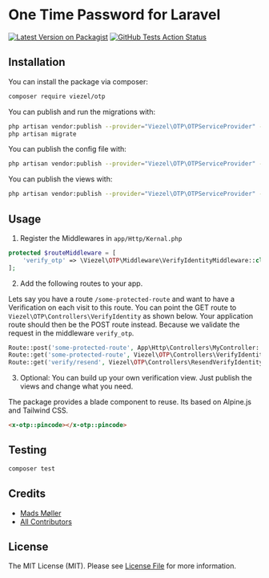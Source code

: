 # One Time Password for Laravel

[![Latest Version on Packagist](https://img.shields.io/packagist/v/viezel/otp.svg?style=flat-square)](https://packagist.org/packages/viezel/otp)
[![GitHub Tests Action Status](https://img.shields.io/github/workflow/status/viezel/otp/run-tests?label=tests)](https://github.com/viezel/otp/actions?query=workflow%3Arun-tests+branch%3Amaster)


## Installation

You can install the package via composer:

```bash
composer require viezel/otp
```

You can publish and run the migrations with:

```bash
php artisan vendor:publish --provider="Viezel\OTP\OTPServiceProvider" --tag="migrations"
php artisan migrate
```

You can publish the config file with:
```bash
php artisan vendor:publish --provider="Viezel\OTP\OTPServiceProvider" --tag="otp-config"
```

You can publish the views with:
```bash
php artisan vendor:publish --provider="Viezel\OTP\OTPServiceProvider" --tag="otp-views"
```

## Usage

1. Register the Middlewares in `app/Http/Kernal.php`

```php
protected $routeMiddleware = [
    'verify_otp' => \Viezel\OTP\Middleware\VerifyIdentityMiddleware::class
];   
```

2. Add the following routes to your app. 

Lets say you have a route `/some-protected-route` and want to have a Verification on each visit to this route. You can point the GET route to
`Viezel\OTP\Controllers\VerifyIdentity` as shown below. 
Your application route should then be the POST route instead. Because we validate the request in the middleware `verify_otp`. 

```php
Route::post('some-protected-route', App\Http\Controllers\MyController::class)->name('viezel.otp.verify_identity')->middleware('verify_otp');
Route::get('some-protected-route', Viezel\OTP\Controllers\VerifyIdentity::class)->name('frontend.share.shorturl');
Route::get('verify/resend', Viezel\OTP\Controllers\ResendVerifyIdentity::class)->name('viezel.otp.verify_identity.resend');
```

3. Optional: You can build up your own verification view. Just publish the views and change what you need. 

The package provides a blade component to reuse. Its based on Alpine.js and Tailwind CSS.  

```html
<x-otp::pincode></x-otp::pincode>
```

## Testing

``` bash
composer test
```

## Credits

- [Mads Møller](https://github.com/viezel)
- [All Contributors](../../contributors)

## License

The MIT License (MIT). Please see [License File](LICENSE.md) for more information.
